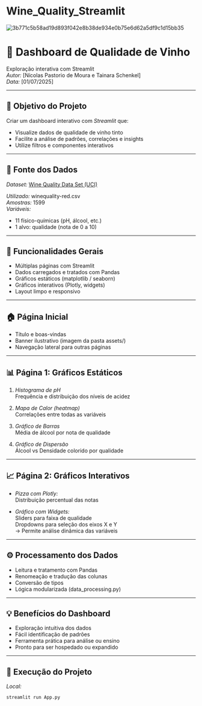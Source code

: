 # Wine_Quality_Streamlit
![3b771c5b58ad19d893f042e8b38de934e0b75e6d62a5df9c1d15bb35](https://github.com/user-attachments/assets/a45f24c4-42f0-4ff2-9bdb-f8296999b5f2)
# 🍷 Dashboard de Qualidade de Vinho

Exploração interativa com Streamlit  
*Autor:* [Nícolas Pastorio de Moura e Tainara Schenkel]  
*Data:* [01/07/2025]

---

## 🎯 Objetivo do Projeto

Criar um dashboard interativo com *Streamlit* que:

- Visualize dados de qualidade de vinho tinto
- Facilite a análise de padrões, correlações e insights
- Utilize filtros e componentes interativos

---

## 🧪 Fonte dos Dados

*Dataset:* [Wine Quality Data Set (UCI)](https://archive.ics.uci.edu/dataset/186/wine+quality)

*Utilizado:* winequality-red.csv  
*Amostras:* 1599  
*Variáveis:*
- 11 físico-químicas (pH, álcool, etc.)
- 1 alvo: qualidade (nota de 0 a 10)

---

## 🧩 Funcionalidades Gerais

- Múltiplas páginas com Streamlit
- Dados carregados e tratados com Pandas
- Gráficos estáticos (matplotlib / seaborn)
- Gráficos interativos (Plotly, widgets)
- Layout limpo e responsivo

---

## 🏠 Página Inicial

- Título e boas-vindas
- Banner ilustrativo (imagem da pasta assets/)
- Navegação lateral para outras páginas

---

## 📊 Página 1: Gráficos Estáticos

1. *Histograma de pH*  
   Frequência e distribuição dos níveis de acidez

2. *Mapa de Calor (heatmap)*  
   Correlações entre todas as variáveis

3. *Gráfico de Barras*  
   Média de álcool por nota de qualidade

4. *Gráfico de Dispersão*  
   Álcool vs Densidade colorido por qualidade

---

## 📈 Página 2: Gráficos Interativos

- *Pizza com Plotly:*  
  Distribuição percentual das notas

- *Gráfico com Widgets:*  
  Sliders para faixa de qualidade  
  Dropdowns para seleção dos eixos X e Y  
  → Permite análise dinâmica das variáveis

---

## ⚙ Processamento dos Dados

- Leitura e tratamento com Pandas
- Renomeação e tradução das colunas
- Conversão de tipos
- Lógica modularizada (data_processing.py)

---

## 💡 Benefícios do Dashboard

- Exploração intuitiva dos dados
- Fácil identificação de padrões
- Ferramenta prática para análise ou ensino
- Pronto para ser hospedado ou expandido

---

## 🚀 Execução do Projeto

*Local:*

```bash
streamlit run App.py
